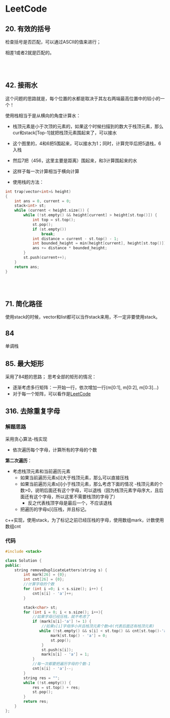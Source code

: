 # <a name="LeetCode">LeetCode</a>

## 20. 有效的括号

检查括号是否匹配，可以通过ASCII的值来进行；

相差1或者2就是匹配的。

<br>
<br>

## 42. 接雨水

这个问题的思路就是，每个位置的水都是取决于其左右两端最高位置中的较小的一个！

 

使用栈相当于是从横向的角度计算水：

- 栈顶元素是小于次顶的元素的，如果这个时候扫描到的数大于栈顶元素，那么cur和stack[Top-1]就把栈顶元素围起来了，可以接水
- 这个图里的，4和6把5围起来，可以接水为1；同时，计算完毕后把5退栈，6入栈
- 然后7把（456，这里主要是距离）围起来，和3计算围起来的水
- 这样子每一次计算相当于横向计算

- 使用栈的方法：

```cpp
int trap(vector<int>& height)
{
    int ans = 0, current = 0;
    stack<int> st;
    while (current < height.size()) {
        while (!st.empty() && height[current] > height[st.top()]) {
            int top = st.top();
            st.pop();
            if (st.empty())
                break;
            int distance = current - st.top() - 1;
            int bounded_height = min(height[current], height[st.top()]) - height[top];
            ans += distance * bounded_height;
        }
        st.push(current++);
    }
    return ans;
}
```

<br>
<br>

## 71. 简化路径
使用stack的时候，vector和list都可以当作stack来用，不一定非要使用stack。

## <a name="84">84</a>
单调栈

## 85. 最大矩形
采用了84题的思路；
思考全部的矩形的情况：
- 逐渐考虑多行矩阵：一开始一行，依次增加一行(m[0:1], m[0:2], m[0:3]...)
- 对于每一个矩阵，可以看作是<a href="#LeetCode">LeetCode</a>



## 316. 去除重复字母
### 解题思路
采用贪心算法-栈实现
- 依次遍历每个字母，计算所有的字母的个数

**第二次遍历**：
- 考虑栈顶元素和当前遍历元素
    - 如果当前遍历元素s[i]大于栈顶元素，那么可以直接压栈
    - 如果当前遍历元素s[i]小于栈顶元素，那么考虑下面的情况
        -栈顶元素的个数>0，说明后面还有这个字母，可以退栈（因为栈顶元素字母序大，且后面还有这个字母，所以这里不需要栈顶的字母了）
        - 反之代表栈顶字母是最后一个，不应该退栈
    - 把遍历的字母s[i]压栈，并且标记。

c++实现，使用stack，为了标记之前已经压栈的字母，使用数组mark，计数使用数组cnt


### 代码

```cpp
#include <stack>

class Solution {
public:
    string removeDuplicateLetters(string s) {
        int mark[26] = {0};
        int cnt[26] = {0};
        //计算字母的个数
        for (int i =0; i < s.size(); i++) {
            cnt[s[i] - 'a']++;
        }

        stack<char> st;
        for (int i = 0; i < s.size(); i++){
            //如果字母已经压栈，就不考虑了
            if (mark[s[i]-'a'] != 1) {
                //如果s[i]字母序小并且栈顶元素个数>0(代表后面还有栈顶元素)
               while (!st.empty() && s[i] < st.top() && cnt[st.top()-'a']  > 0) {
                    mark[st.top() - 'a'] = 0;
                    st.pop();
                }
                st.push(s[i]);
                mark[s[i] - 'a'] = 1;
            }
            //每一次都要把遍历字母的个数-1
            cnt[s[i] - 'a']--;
        }
        string res = "";
        while (!st.empty()) {
            res = st.top() + res;
            st.pop();
        }
        return res;
    }
};
```



